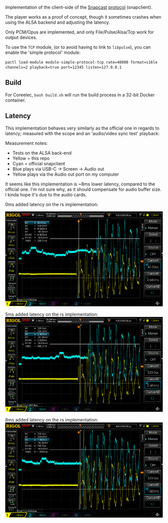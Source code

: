 Implementation of the client-side of the [Snapcast](https://github.com/badaix/snapcast) [protocol](https://github.com/badaix/snapcast/blob/develop/doc/binary_protocol.md) (snapclient).

The player works as a proof of concept, though it sometimes crashes when using the ALSA backend and adjusting the latency.

Only PCM/Opus are implemented, and only File/Pulse/Alsa/Tcp work for output devices.


To use the `TCP` module, (or to avoid having to link to `libpulse`), you can enable the 'simple protocol' module:
```
pactl load-module module-simple-protocol-tcp rate=48000 format=s16le channels=2 playback=true port=12345 listen=127.0.0.1
```

## Build

For Coreelec, `bash build.sh` will run the build process in a 32-bit Docker container.

## Latency

This implementation behaves very similarly as the official one in regards to latency; measured with the scope and an 'audio/video sync test' playback:

Measurement notes:

* Tests on the ALSA back-end
* Yellow = this repo
* Cyan = official snapclient
* Blue plays via USB-C -> Screen -> Audio out
* Yellow plays via the Audio out port on my computer

It seems like this implementation is ~8ms lower latency, compared to the official one. I'm not sure why, as it should compensate for audio buffer size. I kinda hope it's due to the audio cards.


0ms added latency on the rs implementation:

![](https://github.com/DavidVentura/snapcast-client/blob/master/images/snapclient-v-rs-0ms-conf-lat.png?raw=true)

5ms added latency on the rs implementation:
![](https://github.com/DavidVentura/snapcast-client/blob/master/images/snapclient-v-rs-5ms-conf-lat.png?raw=true)

8ms added latency on the rs implementation:
![](https://github.com/DavidVentura/snapcast-client/blob/master/images/snapclient-v-rs-8ms-conf-lat.png?raw=true)
